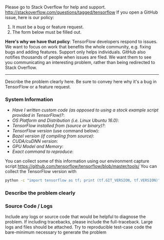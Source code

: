 Please go to Stack Overflow for help and support. http://stackoverflow.com/questions/tagged/tensorflow
If you open a GitHub issue, here is our policy:

1. It must be a bug or feature request.
2. The form below must be filled out.

**Here's why we have that policy**: TensorFlow developers respond to issues. We want to focus on work that benefits the whole community, e.g. fixing bugs and adding features. Support only helps individuals. GitHub also notifies thousands of people when issues are filed. We want them to see you communicating an interesting problem, rather than being redirected to Stack Overflow.

------------------------

Describe the problem clearly here. Be sure to convey here why it's a bug in TensorFlow or a feature request.

### System Information
- *Have I written custom code (as opposed to using a stock example script provided in TensorFlow)?*:
- *OS Platform and Distribution (i.e. Linux Ubuntu 16.0)*:
- *TensorFlow installed from (source or binary)?*:
- *TensorFlow version* (use command below):
- *Bazel version (if compiling from source)*:
- *CUDA/cuDNN version*:
- *GPU Model and Memory*:
- *Exact command to reproduce*:

You can collect some of this information using our environment capture script https://github.com/tensorflow/tensorflow/blob/master/tools/
You can collect the TensorFlow version with
```sh
python -c "import tensorflow as tf; print (tf.GIT_VERSION, tf.VERSION)"
```


### Describe the problem clearly

### Source Code / Logs
Include any logs or source code that would be helpful to diagnose the problem. If including tracebacks, please include the full-traceback. Large logs and files should be attached. Try to reproducible test-case code the bare-minimum necessary to generate the problem
